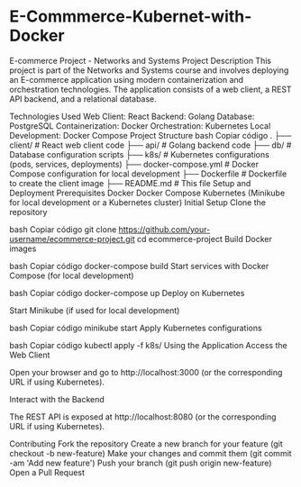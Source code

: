 # E-Commmerce-Kubernet-with-Docker
E-commerce Project - Networks and Systems
Project Description
This project is part of the Networks and Systems course and involves deploying an E-commerce application using modern containerization and orchestration technologies. The application consists of a web client, a REST API backend, and a relational database.

Technologies Used
Web Client: React
Backend: Golang
Database: PostgreSQL
Containerization: Docker
Orchestration: Kubernetes
Local Development: Docker Compose
Project Structure
bash
Copiar código
.
├── client/                 # React web client code
├── api/                    # Golang backend code
├── db/                     # Database configuration scripts
├── k8s/                    # Kubernetes configurations (pods, services, deployments)
├── docker-compose.yml      # Docker Compose configuration for local development
├── Dockerfile              # Dockerfile to create the client image
├── README.md               # This file
Setup and Deployment
Prerequisites
Docker
Docker Compose
Kubernetes (Minikube for local development or a Kubernetes cluster)
Initial Setup
Clone the repository

bash
Copiar código
git clone https://github.com/your-username/ecommerce-project.git
cd ecommerce-project
Build Docker images

bash
Copiar código
docker-compose build
Start services with Docker Compose (for local development)

bash
Copiar código
docker-compose up
Deploy on Kubernetes

Start Minikube (if used for local development)

bash
Copiar código
minikube start
Apply Kubernetes configurations

bash
Copiar código
kubectl apply -f k8s/
Using the Application
Access the Web Client

Open your browser and go to http://localhost:3000 (or the corresponding URL if using Kubernetes).

Interact with the Backend

The REST API is exposed at http://localhost:8080 (or the corresponding URL if using Kubernetes).

Contributing
Fork the repository
Create a new branch for your feature (git checkout -b new-feature)
Make your changes and commit them (git commit -am 'Add new feature')
Push your branch (git push origin new-feature)
Open a Pull Request
